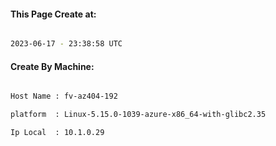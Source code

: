 
   
#### This Page Create at:

```bash

2023-06-17 - 23:38:58 UTC

```

#### Create By Machine:

```bash

Host Name : fv-az404-192

platform  : Linux-5.15.0-1039-azure-x86_64-with-glibc2.35

Ip Local  : 10.1.0.29

```

